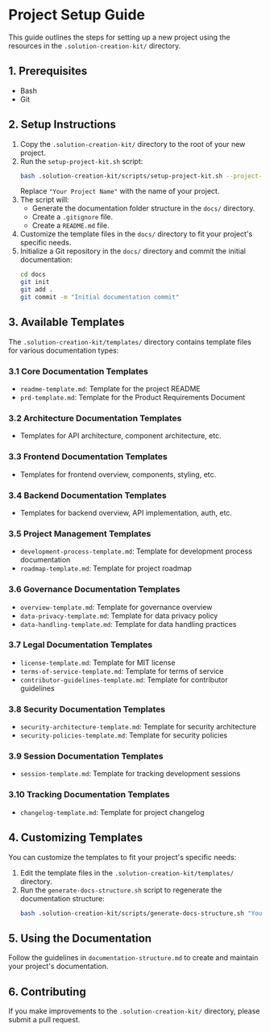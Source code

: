 # Project Setup Guide

This guide outlines the steps for setting up a new project using the resources in the `.solution-creation-kit/` directory.

## 1. Prerequisites

- Bash
- Git

## 2. Setup Instructions

1. Copy the `.solution-creation-kit/` directory to the root of your new project.
2. Run the `setup-project-kit.sh` script:
   ```bash
   bash .solution-creation-kit/scripts/setup-project-kit.sh --project-name "Your Project Name" --kit-dir .solution-creation-kit
   ```
   Replace `"Your Project Name"` with the name of your project.
3. The script will:
   - Generate the documentation folder structure in the `docs/` directory.
   - Create a `.gitignore` file.
   - Create a `README.md` file.
4. Customize the template files in the `docs/` directory to fit your project's specific needs.
5. Initialize a Git repository in the `docs/` directory and commit the initial documentation:
   ```bash
   cd docs
   git init
   git add .
   git commit -m "Initial documentation commit"
   ```

## 3. Available Templates

The `.solution-creation-kit/templates/` directory contains template files for various documentation types:

### 3.1 Core Documentation Templates
- `readme-template.md`: Template for the project README
- `prd-template.md`: Template for the Product Requirements Document

### 3.2 Architecture Documentation Templates
- Templates for API architecture, component architecture, etc.

### 3.3 Frontend Documentation Templates
- Templates for frontend overview, components, styling, etc.

### 3.4 Backend Documentation Templates
- Templates for backend overview, API implementation, auth, etc.

### 3.5 Project Management Templates
- `development-process-template.md`: Template for development process documentation
- `roadmap-template.md`: Template for project roadmap

### 3.6 Governance Documentation Templates
- `overview-template.md`: Template for governance overview
- `data-privacy-template.md`: Template for data privacy policy
- `data-handling-template.md`: Template for data handling practices

### 3.7 Legal Documentation Templates
- `license-template.md`: Template for MIT license
- `terms-of-service-template.md`: Template for terms of service
- `contributor-guidelines-template.md`: Template for contributor guidelines

### 3.8 Security Documentation Templates
- `security-architecture-template.md`: Template for security architecture
- `security-policies-template.md`: Template for security policies

### 3.9 Session Documentation Templates
- `session-template.md`: Template for tracking development sessions

### 3.10 Tracking Documentation Templates
- `changelog-template.md`: Template for project changelog

## 4. Customizing Templates

You can customize the templates to fit your project's specific needs:

1. Edit the template files in the `.solution-creation-kit/templates/` directory.
2. Run the `generate-docs-structure.sh` script to regenerate the documentation structure:
   ```bash
   bash .solution-creation-kit/scripts/generate-docs-structure.sh "Your Project Name"
   ```

## 5. Using the Documentation

Follow the guidelines in `documentation-structure.md` to create and maintain your project's documentation.

## 6. Contributing

If you make improvements to the `.solution-creation-kit/` directory, please submit a pull request.